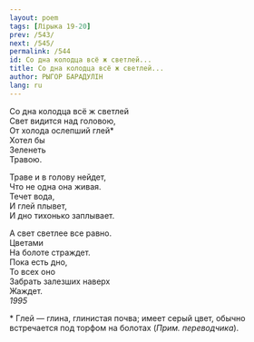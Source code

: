 ```yaml
---
layout: poem
tags: [Лірыка 19-20]
prev: /543/
next: /545/
permalink: /544
id: Со дна колодца всё ж светлей...
title: Со дна колодца всё ж светлей...
author: РЫГОР БАРАДУЛІН
lang: ru
---
```



Со дна колодца всё ж светлей  
Свет видится над головою,  
От холода ослепший глей\*  
Хотел бы  
Зеленеть  
Травою.  

Траве и в голову нейдет,  
Что не одна она живая.  
Течет вода,  
И глей плывет,  
И дно тихонько заплывает.  

А свет светлее все равно.  
Цветами  
На болоте страждет.  
Пока есть дно,  
То всех оно  
Забрать залезших наверх  
Жаждет.  
*1995*  

\* Глей — глина, глинистая почва; имеет серый цвет, обычно встречается под торфом на болотах (*Прим. переводчика*).
